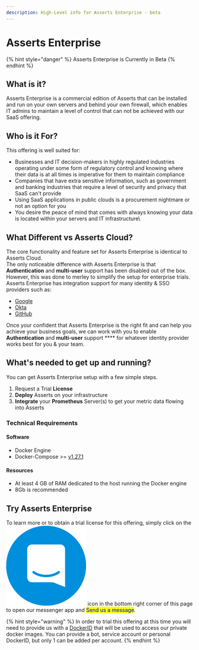 ```yaml
---
description: High-Level info for Asserts Enterprise - beta
---
```


# Asserts Enterprise

{% hint style="danger" %}
Asserts Enterprise is Currently in Beta
{% endhint %}

## What is it?

Asserts Enterprise is a commercial edition of Asserts that can be installed and run on your own servers and behind your own firewall, which enables IT admins to maintain a level of control that can not be achieved with our SaaS offering.



## Who is it For? <a href="#authentication" id="authentication"></a>

This offering is well suited for:&#x20;

* Businesses and IT decision-makers in highly regulated industries operating under some form of regulatory control and knowing where their data is at all times is imperative for them to maintain compliance
* Companies that have extra sensitive information, such as government and banking industries that require a level of security and privacy that SaaS can't provide
* Using SaaS applications in public clouds is a procurement nightmare or not an option for you
* You desire the peace of mind that comes with always knowing your data is located within your servers and IT infrastructure\


## What Different vs Asserts Cloud? <a href="#authentication" id="authentication"></a>

The core functionality and feature set for Asserts Enterprise is identical to Asserts Cloud.\
The only noticeable difference with Asserts Enterprise is that **Authentication** and **multi-user** support has been disabled out of the box. \
However, this was done to merley to simplify the setup for enterprise trials. \
Asserts Enterprise has integration support for many identity & SSO providers such as:

* [Google](https://support.google.com/a/answer/60224?hl=en)
* [Okta](https://www.okta.com)
* [GitHub](https://docs.github.com/en/enterprise-cloud@latest/authentication/authenticating-with-saml-single-sign-on/about-authentication-with-saml-single-sign-on)

Once your confident that Asserts Enterprise is the right fit and can help you achieve your business goals, we can work with you to enable **Authentication** and **multi-user** support **** for whatever identity provider works best for you & your team.



## What's needed to get up and running? <a href="#system-requirements" id="system-requirements"></a>

&#x20; You can get Asserts Enterprise setup with a few simple steps.

1. Request a Trial **License**
2. **Deploy** Asserts on your infrastructure
3. **Integrate** your **Prometheus** Server(s) to get your metric data flowing into Asserts

### Technical Requirements <a href="#system-requirements" id="system-requirements"></a>

#### Software

* Docker Engine
* Docker-Compose >= [v1.27.1](https://docs.docker.com/compose/release-notes/#1271)&#x20;

#### Resources

* At least 4 GB of RAM dedicated to the host running the Docker engine&#x20;
* 8Gb is recommended

## Try Asserts Enterprise <a href="#try-grafana-enterprise" id="try-grafana-enterprise"></a>

To learn more or to obtain a trial license for this offering, simply click on the ![](../../.gitbook/assets/intercom-icon-27.jpg) icon in the bottom right corner of this page to open our messenger app and <mark style="color:blue;">Send us a message</mark>.

{% hint style="warning" %}
In order to trial this offering at this time you will need to provide us with a [DockerID](https://docs.docker.com/docker-id/) that will be used to access our private docker images. You can provide a bot, service account or personal DockerID, but only 1 can be added per account.&#x20;
{% endhint %}
